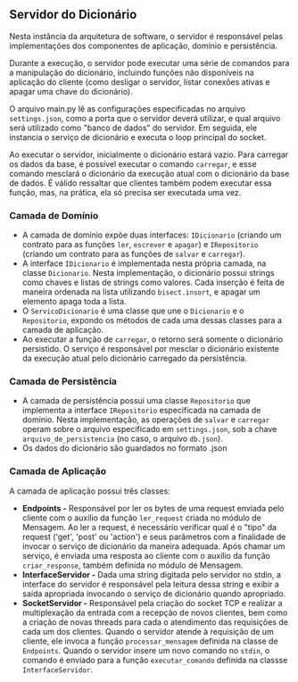 ## Servidor do Dicionário

Nesta instância da arquitetura de software, o servidor é responsável pelas implementações dos componentes de aplicação, domínio e persistência.

Durante a execução, o servidor pode executar uma série de comandos para a manipulação do dicionário, incluindo funções não disponíveis na aplicação do cliente (como desligar o servidor, listar conexões ativas e apagar uma chave do dicionário).

O arquivo main.py lê as configurações especificadas no arquivo ```settings.json```, como a porta que o servidor deverá utilizar, e qual arquivo será utilizado como "banco de dados" do servidor. Em seguida, ele instancia o serviço de dicionário e executa o loop principal do socket.

Ao executar o servidor, inicialmente o dicionário estará vazio. Para carregar os dados da base, é possível executar o comando ```carregar```, e esse comando mesclará o dicionário da execução atual com o dicionário da base de dados. É válido ressaltar que clientes também podem executar essa função, mas, na prática, ela só precisa ser executada uma vez.

### Camada de Domínio

- A camada de domínio expõe duas interfaces: ```IDicionario``` (criando um contrato para as funções ```ler```, ```escrever``` e ```apagar```) e ```IRepositorio``` (criando um contrato para as funções de ```salvar``` e ```carregar```).
- A interface ```IDicionario``` é implementada nesta própria camada, na classe ```Dicionario```. Nesta implementação, o dicionário possui strings como chaves e listas de strings como valores. Cada inserção é feita de maneira ordenada na lista utilizando ```bisect.insort```, e apagar um elemento apaga toda a lista.
- O ```ServicoDicionario``` é uma classe que une o ```Dicionario``` e o ```Repositorio```, expondo os métodos de cada uma dessas classes para a camada de aplicação.
- Ao executar a função de ```carregar```, o retorno será somente o dicionário persistido. O serviço é responsável por mesclar o dicionário existente da execução atual pelo dicionário carregado da persistência.

### Camada de Persistência

- A camada de persistência possui uma classe ```Repositorio``` que implementa a interface ```IRepositorio``` especificada na camada de domínio. Nesta implementação, as operações de ```salvar``` e ```carregar``` operam sobre o arquivo especificado em ```settings.json```, sob a chave ```arquivo_de_persistencia``` (no caso, o arquivo ```db.json```).
- Os dados do dicionário são guardados no formato .json

### Camada de Aplicação

A camada de aplicação possui três classes:

- **Endpoints -** Responsável por ler os bytes de uma request enviada pelo cliente com o auxílio da função ```ler_request``` criada no módulo de Mensagem. Ao ler a request, é necessário verificar qual é o "tipo" da request ('get', 'post' ou 'action') e seus parâmetros com a finalidade de invocar o serviço de dicionário da maneira adequada. Após chamar um serviço, é enviada uma resposta ao cliente com o auxílio da função ```criar_response```, também definida no módulo de Mensagem.
- **InterfaceServidor -** Dada uma string digitada pelo servidor no stdin, a interface do servidor é responsável pela leitura dessa string e exibir a saída apropriada invocando o serviço de dicionário quando apropriado.
- **SocketServidor -** Responsável pela criação do socket TCP e realizar a multiplexação da entrada com a recepção de novos clientes, bem como a criação de novas threads para cada o atendimento das requisições de cada um dos clientes. Quando o servidor atende à requisição de um cliente, ele invoca a função ```processar_mensagem``` definida na classe de ```Endpoints```. Quando o servidor insere um novo comando no ```stdin```, o comando é enviado para a função ```executar_comando``` definida na classse ```InterfaceServidor```.